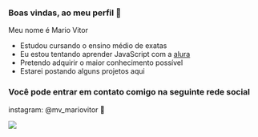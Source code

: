 ### Boas vindas, ao meu perfil 🏀

Meu nome é Mario Vitor

- Estudou cursando o ensino médio de exatas
- Eu estou tentando aprender JavaScript com a [alura](https://www.alura.com.br)
- Pretendo adquirir o maior conhecimento possível
- Estarei postando alguns projetos aqui

### Você pode entrar em contato comigo na seguinte rede social
  instagram: @mv_mariovitor 📱

![](https://media1.tenor.com/m/3_JbmpMnm6MAAAAC/sports-sportsmanias.gif)
  
